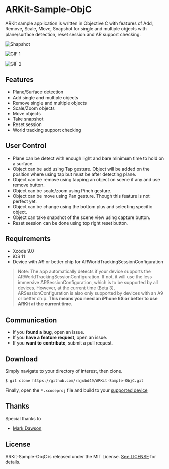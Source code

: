 # ARKit-Sample-ObjC
ARKit sample application is written in Objective C with features of Add, Remove, Scale, Move, Snapshot for single and multiple objects with plane/surface detection, reset session and AR support checking.

![Shapshot](https://preview.ibb.co/iUVoUb/IMG_0080.jpg)

![GIF 1](![F1TdlB](https://i.makeagif.com/media/12-04-2017/F1TdlB.gif))

![GIF 2](![nIe9jw](https://i.makeagif.com/media/12-04-2017/nIe9jw.gif))

## Features

* Plane/Surface detection
* Add single and multiple objects
* Remove single and multiple objects
* Scale/Zoom objects
* Move objects
* Take snapshot
* Reset session
* World tracking support checking

## User Control

* Plane can be detect with enough light and bare minimum time to hold on a surface.
* Object can be add using Tap gesture. Object will be added on the position where using tap but must be after detecting plane.
* Object can be remove using tapping an object on scene if any and use remove button.
* Object can be scale/zoom using Pinch gesture.
* Object can be move using Pan gesture. Though this feature is not perfect yet.
* Object can be change using the bottom plus and selecting specific object.
* Object can take snapshot of the scene view using capture button.
* Reset session can be done using top right reset button.

## Requirements

* Xcode 9.0
* iOS 11
* Device with A9 or better chip for ARWorldTrackingSessionConfiguration

> Note: The app automatically detects if your device supports the ARWorldTrackingSessionConfiguration. If not, it will use the less immersive ARSessionConfiguration, which is to be supported by all devices. However, at the current time (Beta 3), ARSessionConfiguration is also only supported by devices with an A9 or better chip. **This means you need an iPhone 6S or better to use ARKit at the current time.**

## Communication

- If you **found a bug**, open an issue.
- If you **have a feature request**, open an issue.
- If you **want to contribute**, submit a pull request.

## Download

Simply navigate to your directory of interest, then clone.

```bash
$ git clone https://github.com/rajubd49/ARKit-Sample-ObjC.git
```

Finally, open the `*.xcodeproj` file and build to your [supported device](#requirements)

## Thanks

Special thanks to

* [Mark Dawson](https://github.com/markdaws)

## License

ARKit-Sample-ObjC is released under the MIT License. [See LICENSE](https://github.com/rajubd49/ARKit-Sample-ObjC/blob/master/LICENSE) for details.
